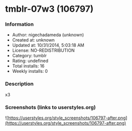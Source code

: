 # tmblr-07w3 (106797)

### Information
- Author: nigechadameda (unknown)
- Created at: unknown
- Updated at: 10/31/2014, 5:03:18 AM
- License: NO-REDISTRIBUTION
- Category: tumblr
- Rating: undefined
- Total installs: 16
- Weekly installs: 0


### Description
x3


### Screenshots (links to userstyles.org)
![https://userstyles.org/style_screenshots/106797-after.png](https://userstyles.org/style_screenshots/106797-after.png)


